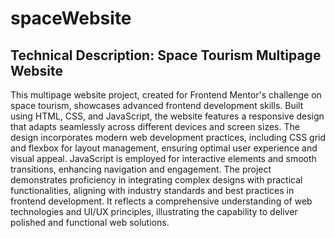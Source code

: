 # spaceWebsite

## Technical Description: Space Tourism Multipage Website

This multipage website project, created for Frontend Mentor's challenge on space tourism, showcases advanced frontend development skills. Built using HTML, CSS, and JavaScript, the website features a responsive design that adapts seamlessly across different devices and screen sizes. The design incorporates modern web development practices, including CSS grid and flexbox for layout management, ensuring optimal user experience and visual appeal. JavaScript is employed for interactive elements and smooth transitions, enhancing navigation and engagement. The project demonstrates proficiency in integrating complex designs with practical functionalities, aligning with industry standards and best practices in frontend development. It reflects a comprehensive understanding of web technologies and UI/UX principles, illustrating the capability to deliver polished and functional web solutions.

